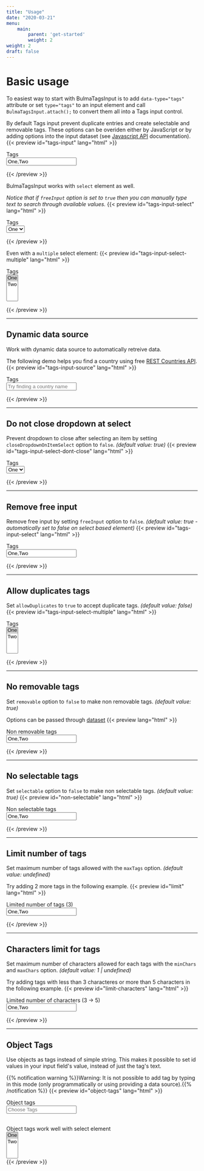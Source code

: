 ```yaml
---
title: "Usage"
date: "2020-03-21"
menu:
    main:
        parent: 'get-started'
        weight: 2
weight: 2
draft: false
---
```


# Basic usage
To easiest way to start with BulmaTagsInput is to add `data-type="tags"` attribute or set `type="tags"` to an input element and call `BulmaTagsInput.attach();` to convert them all into a Tags input control.

By default Tags input prevent duplicate entries and create selectable and removable tags. These options can be overiden either by JavaScript or by adding options into the input dataset (see [Javascript API](http://10.0.0.6:59626/get-started/javascript-api/) documentation).
{{< preview id="tags-input" lang="html" >}}<div class="field">
	<label class="label">Tags</label>
	<div class="control">
		<input class="input" type="text" data-type="tags" placeholder="Choose Tags" value="One,Two">
	</div>
</div>{{< /preview >}}

BulmaTagsInput works with `select` element as well.

_Notice that if `freeInput` option is set to `true` then you can manually type text to search through available values._
{{< preview  id="tags-input-select" lang="html" >}}<div class="field">
	<label class="label">Tags</label>
	<div class="control">
		<select data-type="tags" data-placeholder="Choose Tags">
			<option value="one" selected>One</option>
			<option value="two">Two</option>
		</select>
	</div>
</div>{{< /preview >}}

Even with a `multiple` select element:
{{< preview id="tags-input-select-multiple" lang="html" >}}<div class="field">
	<label class="label">Tags</label>
	<div class="control">
		<select multiple data-type="tags" data-placeholder="Choose Tags">
			<option value="one" selected>One</option>
			<option value="two">Two</option>
		</select>
	</div>
</div>{{< /preview >}}

___

## Dynamic data source
Work with dynamic data source to automatically retreive data.

The following demo helps you find a country using free [REST Countries API](https://restcountries.eu/#api-endpoints-all).
{{< preview id="tags-input-source" lang="html" >}}<div class="field">
	<label class="label">Tags</label>
	<div class="control">
		<input id="tags-with-source" class="input" type="text" data-item-text="name" data-item-value="numericCode" data-case-sensitive="false" placeholder="Try finding a country name" value="">
	</div>
</div>
<script>
	document.addEventListener('DOMContentLoaded', function() {
		const tagsInput = document.getElementById('tags-with-source');
		new BulmaTagsInput(tagsInput, {
			source: async function(value) {
				// Value equal input value
				// We can then use it to request data from external API
				return await fetch("https://restcountries.eu/rest/v2/name/" + value)
					.then(function(response) {
						return response.json();
					});
		  	}
	  	});
	}, false);
</script>{{< /preview >}}

___

## Do not close dropdown at select
Prevent dropdown to close after selecting an item by setting `closeDropdownOnItemSelect` option to `false`.  _(default value: true)_
{{< preview id="tags-input-select-dont-close" lang="html" >}}<div class="field">
	<label class="label">Tags</label>
	<div class="control">
		<select data-type="tags" data-close-dropdown-on-item-select="false" data-placeholder="Choose Tags">
			<option value="one" selected>One</option>
			<option value="two">Two</option>
		</select>
	</div>
</div>{{< /preview >}}

___

## Remove free input
Remove free input by setting `freeInput` option to `false`.  _(default value: true - automatically set to false on select based element)_
{{< preview id="tags-input-select" lang="html" >}}<div class="field">
	<label class="label">Tags</label>
	<div class="control">
		<input class="input" type="text" data-type="tags" data-free-input="false" placeholder="Choose Tags" value="One,Two">
	</div>
</div>{{< /preview >}}

___

## Allow duplicates tags
Set `allowDuplicates` to `true` to accept duplicate tags.  _(default value: false)_
{{< preview id="tags-input-select-multiple" lang="html" >}}<div class="field">
	<label class="label">Tags</label>
	<div class="control">
		<select multiple data-type="tags" data-allow-duplicates="true" data-placeholder="Choose Tags">
			<option value="one" selected>One</option>
			<option value="two">Two</option>
		</select>
	</div>
</div>{{< /preview >}}

___

## No removable tags
Set `removable` option to `false` to make non removable tags.  _(default value: true)_

Options can be passed through [dataset](https://developer.mozilla.org/en-US/docs/Web/API/HTMLOrForeignElement/dataset)
{{< preview lang="html" >}}<div class="field">
	<label class="label">Non removable tags</label>
	<div class="control">
		<input class="input" type="text" data-type="tags" data-removable="false" placeholder="Choose Tags" value="One,Two">
	</div>
</div>{{< /preview >}}

___

## No selectable tags
Set `selectable` option to `false` to make non selectable tags.  _(default value: true)_
{{< preview id="non-selectable" lang="html" >}}<div class="field">
	<label class="label">Non selectable tags</label>
	<div class="control">
		<input class="input" type="text" data-type="tags" data-selectable="false" placeholder="Choose Tags" value="One,Two">
	</div>
</div>{{< /preview >}}

___

## Limit number of tags
Set maximum number of tags allowed with the `maxTags` option.  _(default value: undefined)_

Try adding 2 more tags in the following example.
{{< preview id="limit" lang="html" >}}<div class="field">
	<label class="label">Limited number of tags (3)</label>
	<div class="control">
		<input class="input" type="text" data-type="tags" data-max-tags="3" placeholder="Choose Tags" value="One,Two">
	</div>
</div>{{< /preview >}}

___

## Characters limit for tags
Set maximum number of characters allowed for each tags with the `minChars` and `maxChars` option.  _(default value: 1 | undefined)_

Try adding tags with less than 3 characteres or more than 5 characters in the following example.
{{< preview id="limit-characters" lang="html" >}}<div class="field">
	<label class="label">Limited number of characters (3 -> 5)</label>
	<div class="control">
		<input class="input" type="text" data-type="tags" data-min-chars="3" data-max-chars="5" placeholder="Choose Tags" value="One,Two">
	</div>
</div>{{< /preview >}}

___

## Object Tags
Use objects as tags instead of simple string. This makes it possible to set id values in your input field's value, instead of just the tag's text.

{{% notification warning %}}Warning: It is not possible to add tag by typing in this mode (only programmatically or using providing a data source).{{% /notification %}}
{{< preview id="object-tags" lang="html" >}}<div class="field">
	<label class="label">Object tags</label>
	<div class="control">
		<input id="tags" class="input" type="text" data-type="tags" data-item-value="value" data-item-text="text" placeholder="Choose Tags" value=''>
	</div>
</div>
<script>
	document.addEventListener('DOMContentLoaded', function() {
      const tags = document.getElementById('tags');
      BulmaTagsInput.attach(tags);
	
		tags.BulmaTagsInput().add([
			{"value": 1,"text": "One"},
			{"value": 2,"text": "Two"}
		]);
	}, false);
</script>

<br />
<div class="field">
	<label class="label">Object tags work well with select element</label>
	<div class="control">
		<select multiple data-type="tags" data-placeholder="Choose Tags">
			<option value="one" selected>One</option>
			<option value="two">Two</option>
		</select>
	</div>
</div>{{< /preview >}}
